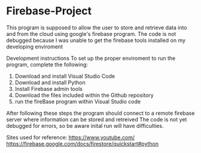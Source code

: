 # Firebase-Project
This program is supposed to allow the user to store and retrieve data into and from the cloud using google's firebase program. The code is not debugged because I was unable to get the firebase tools installed on my developing enviroment

Development instructions
To set up the proper enviroment to run the program, complete the following:
1. Download and install Visual Studio Code
2. Download and install Python
3. Install Firebase admin tools
3. Download the files included within the Github repository
4. run the fireBase program within Visual Studio code

After following these steps the program should connect to a remote firebase server where information can be stored and retreived
The code is not yet debugged for errors, so be aware inital run will have difficulties. 

Sites used for reference:
  https://www.youtube.com/
  https://firebase.google.com/docs/firestore/quickstart#python
  

